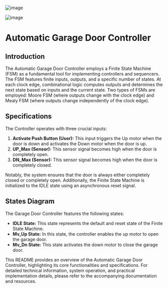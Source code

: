 ![image](https://github.com/Ahmedtayel22/Digital-IC-Design/assets/105231666/54f0d0d5-6c39-491e-bf3a-f11cef801b24)

![image](https://github.com/Ahmedtayel22/Digital-IC-Design/assets/105231666/41ab0201-5047-4705-8ad2-01aef903523f)

# Automatic Garage Door Controller

## Introduction

The Automatic Garage Door Controller employs a Finite State Machine (FSM) as a fundamental tool for implementing controllers and sequencers. The FSM features finite inputs, outputs, and a specific number of states. At each clock edge, combinational logic computes outputs and determines the next state based on inputs and the current state. Two types of FSMs are employed: Moore FSM (where outputs change with the clock edge) and Mealy FSM (where outputs change independently of the clock edge).

## Specifications

The Controller operates with three crucial inputs:

1. **Activate Push Button (User):** This input triggers the Up motor when the door is down and activates the Down motor when the door is up.
2. **UP_Max (Sensor):** This sensor signal becomes high when the door is completely open.
3. **DN_Max (Sensor):** This sensor signal becomes high when the door is completely closed.

Notably, the system ensures that the door is always either completely closed or completely open. Additionally, the Finite State Machine is initialized to the IDLE state using an asynchronous reset signal.

## States Diagram

The Garage Door Controller features the following states:

- **IDLE State:** This state represents the default and reset state of the Finite State Machine.
- **Mv_Up State:** In this state, the controller enables the up motor to open the garage door.
- **Mv_Dn State:** This state activates the down motor to close the garage door.

This README provides an overview of the Automatic Garage Door Controller, highlighting its core functionalities and specifications. For detailed technical information, system operation, and practical implementation details, please refer to the accompanying documentation and resources.
